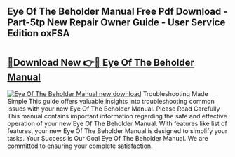 ## Eye Of The Beholder Manual Free Pdf Download - Part-5tp New Repair Owner Guide - User Service Edition oxFSA

# <h2><a href="http://bc25355.oget.top/?id=Eye+Of+The+Beholder+Manual">🔗Download New 👉🔴 Eye Of The Beholder Manual</a></h2>

[![Eye Of The Beholder Manual new download](https://i.imgur.com/5g1atiW.png)](http://bc25355.oget.top/?id=Eye+Of+The+Beholder+Manual)
Troubleshooting Made Simple This guide offers valuable insights into troubleshooting common issues with your new Eye Of The Beholder Manual. Please Read Carefully This manual contains important information regarding the safe and effective operation of your new Eye Of The Beholder Manual. With features like list of features, your new Eye Of The Beholder Manual is designed to simplify your tasks. Your Success is Our Goal Eye Of The Beholder Manual. We are committed to ensuring your complete satisfaction.
